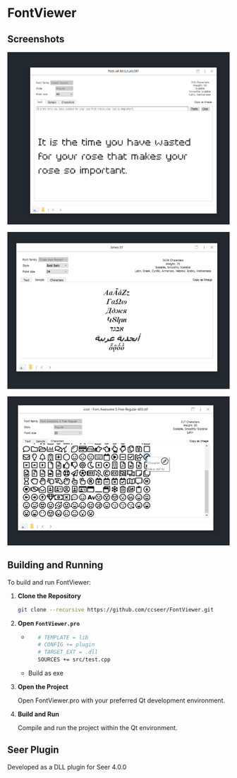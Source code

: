 # FontViewer

## Screenshots
![](res/2022-09-29-21-27-28.png)

![](res/2022-09-30-17-34-24.png)

![](res/2022-09-30-17-34-35.png)


## Building and Running

To build and run FontViewer:

1. **Clone the Repository**

   ```bash
   git clone --recursive https://github.com/ccseer/FontViewer.git
   ```
2. **Open `FontViewer.pro`**
   - ```bash
        # TEMPLATE = lib
        # CONFIG += plugin
        # TARGET_EXT = .dll
        SOURCES += src/test.cpp
        ```
   - Build as exe
3. **Open the Project**

    Open FontViewer.pro with your preferred Qt development environment.

4. **Build and Run**

    Compile and run the project within the Qt environment.





## Seer Plugin

Developed as a DLL plugin for Seer 4.0.0